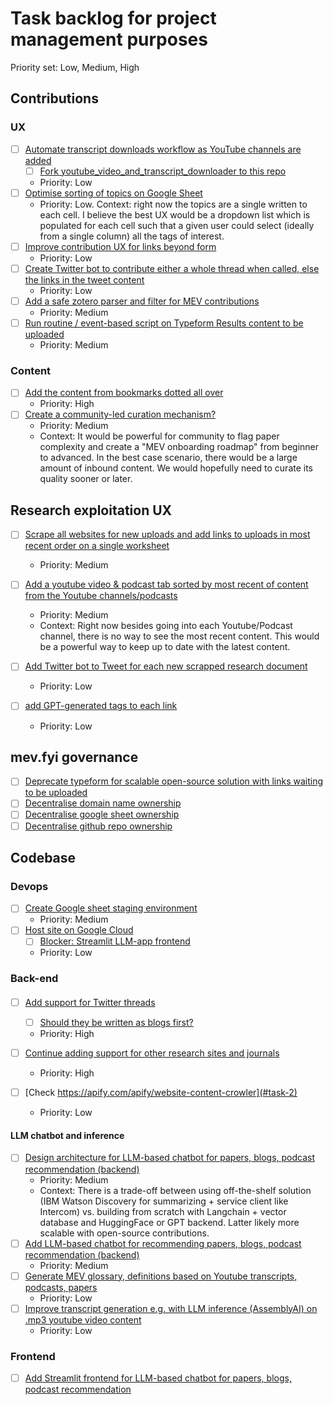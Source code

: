 # Task backlog for project management purposes
Priority set: Low, Medium, High

## Contributions
###  UX
- [ ] [Automate transcript downloads workflow as YouTube channels are added](#task-1)
    - [ ] [Fork youtube_video_and_transcript_downloader to this repo](#task-1)
    - Priority: Low
- [ ] [Optimise sorting of topics on Google Sheet](#task-1)
  - Priority: Low. Context: right now the topics are a single written to each cell. I believe the best UX would be a dropdown list which is populated for each cell such that a given user could select (ideally from a single column) all the tags of interest. 
- [ ] [Improve contribution UX for links beyond form](#task-1)
    - Priority: Low
- [ ] [Create Twitter bot to contribute either a whole thread when called, else the links in the tweet content](#task-1)
    - Priority: Low
- [ ] [Add a safe zotero parser and filter for MEV contributions](#task-1)
    - Priority: Medium
- [ ] [Run routine / event-based script on Typeform Results content to be uploaded](#task-1)
    - Priority: Medium
### Content  
- [ ] [Add the content from bookmarks dotted all over](#task-1)
    - Priority: High
- [ ] [Create a community-led curation mechanism?](#task-1)
    - Priority: Medium
    - Context: It would be powerful for community to flag paper complexity and create a "MEV onboarding roadmap" from beginner to advanced. In the best case scenario, there would be a large amount of inbound content. We would hopefully need to curate its quality sooner or later.


## Research exploitation UX
- [ ] [Scrape all websites for new uploads and add links to uploads in most recent order on a single worksheet](#task-1)
  - Priority: Medium
- [ ] [Add a youtube video & podcast tab sorted by most recent of content from the Youtube channels/podcasts](#task-1)
    - Priority: Medium
    - Context: Right now besides going into each Youtube/Podcast channel, there is no way to see the most recent content. This would be a powerful way to keep up to date with the latest content.
- [ ] [Add Twitter bot to Tweet for each new scrapped research document](#task-1)
  - Priority: Low

- [ ] [add GPT-generated tags to each link](#task-1)
  - Priority: Low 

## mev.fyi governance
- [ ] [Deprecate typeform for scalable open-source solution with links waiting to be uploaded](#task-1)
- [ ] [Decentralise domain name ownership](#task-1)
- [ ] [Decentralise google sheet ownership](#task-1)
- [ ] [Decentralise github repo ownership](#task-1)

## Codebase
### Devops
- [ ] [Create Google sheet staging environment](#task-2)
  - Priority: Medium
- [ ] [Host site on Google Cloud](#task-2)
  - [ ] [Blocker: Streamlit LLM-app frontend](#task-2)
  - Priority: Low

### Back-end
####
- [ ] [Add support for Twitter threads](#task-2)
  - [ ] [Should they be written as blogs first?](#task-2)
  - Priority: High
- [ ] [Continue adding support for other research sites and journals](#task-2)
  - Priority: High

- [ ] [Check https://apify.com/apify/website-content-crowler](#task-2)
  - Priority: Low

#### LLM chatbot and inference
- [ ] [Design architecture for LLM-based chatbot for papers, blogs, podcast recommendation (backend)](#task-2)
  - Priority: Medium
  - Context: There is a trade-off between using off-the-shelf solution (IBM Watson Discovery for summarizing + service client like Intercom) vs. building from scratch with Langchain + vector database and HuggingFace or GPT backend. Latter likely more scalable with open-source contributions.
- [ ] [Add LLM-based chatbot for recommending papers, blogs, podcast recommendation (backend)](#task-3)
  - Priority: Medium
- [ ] [Generate MEV glossary, definitions based on Youtube transcripts, podcasts, papers](#task-6)
  - Priority: Low
- [ ] [Improve transcript generation e.g. with LLM inference (AssemblyAI) on .mp3 youtube video content](#task-5)
  - Priority: Low

### Frontend
- [ ] [Add Streamlit frontend for LLM-based chatbot for papers, blogs, podcast recommendation](#task-4)

